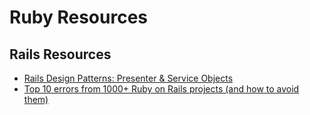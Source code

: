 # Ruby Resources

## Rails Resources

* [Rails Design Patterns: Presenter & Service Objects](https://www.rubyguides.com/2019/09/rails-patterns-presenter-service/)
* [Top 10 errors from 1000+ Ruby on Rails projects (and how to avoid them)](https://rollbar.com/blog/top-10-ruby-on-rails-errors/)
